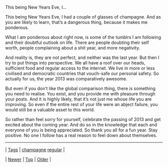 <!--
title: This being New Years Eve, I had a couple of glasses of champagne. And as you are likely to learn, that&rsquo;s a dangerous thing, because it makes me ponderous. What I am ponderous about right now, is some of the tumblrs I am following and their doubtful outlook on life. There are people doubting their self worth, people complaining about a shit year, and more negativity. And reality is, they are not perfect, and neither was the last year. But then I try to put things into perspective. We all have a roof over our heads, sufficient food and regular access to the internet. We live in more or less civilised and democratic countries that vouch-safe our personal safety. So actually for us, the year 2013 was comparatively awesome. But even if you don&rsquo;t like the global comparison thing, there is something you need to realise. You exist, and you provide me with pleasure through your posts. And it is highly likely, that it&rsquo;s not just me whose life you are improving. So even if the entire rest of your life were an abject failure, you would still be a valuable asset to this world. So rather than feel sorry for yourself, celebrate the passing of 2013 and get excited about the coming year. And do so in the knowledge that each and everyone of you is being appreciated. So thank you all for a fun year. Stay positive. No one I follow has a real reason to feel down about themselves.
date: 2020-06-28T15:27:00.214Z
tags: champagne, regular
-->


This being New Years Eve, I...

<p>This being New Years Eve, I had a couple of glasses of champagne. And as you are likely to learn, that’s a dangerous thing, because it makes me ponderous.</p>

<p>What I am ponderous about right now, is some of the tumblrs I am following and their doubtful outlook on life. There are people doubting their self worth, people complaining about a shit year, and more negativity.</p>

<p>And reality is, they are not perfect, and neither was the last year. But then I try to put things into perspective. We all have a roof over our heads, sufficient food and regular access to the internet. We live in more or less civilised and democratic countries that vouch-safe our personal safety. So actually for us, the year 2013 was comparatively awesome.</p>

<p>But even if you don’t like the global comparison thing, there is something you need to realise. You exist, and you provide me with pleasure through your posts. And it is highly likely, that it’s not just me whose life you are improving. So even if the entire rest of your life were an abject failure, you would still be a valuable asset to this world.</p>

<p>So rather than feel sorry for yourself, celebrate the passing of 2013 and get excited about the coming year. And do so in the knowledge that each and everyone of you is being appreciated. So thank you all for a fun year. Stay positive. No one I follow has a real reason to feel down about themselves.</p>

<!--BOTTOM-POST-NAVIGATION-->
---

| [Tags](tags.md) | [champagne](tag-champagne.md) [regular](tag-regular.md) |

| [Newer](71791317448.md) | [Top](index.md) | [Older](71796840584.md) |